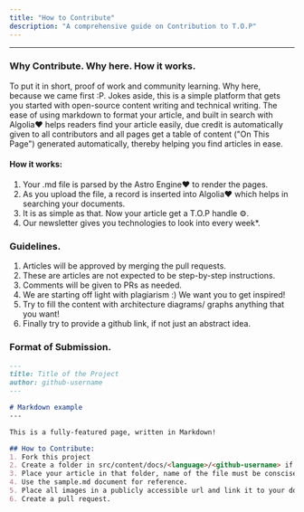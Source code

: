 ```yaml
---
title: "How to Contribute"
description: "A comprehensive guide on Contribution to T.O.P"
---
```

---
### Why Contribute. Why here. How it works.
To put it in short, proof of work and community learning. Why here, because we came first :P. Jokes aside, this is a simple platform that gets you started with open-source content writing and technical writing. The ease of using markdown to format your article, and built in search with Algolia♥ helps readers find your article easily, due credit is automatically given to all contributors and all pages get a table of content ("On This Page") generated automatically, thereby helping you find articles in ease.

#### How it works: 
1. Your .md file is parsed by the Astro Engine♥ to render the pages.
2. As you upload the file, a record is inserted into Algolia♥ which helps in searching your documents.
3. It is as simple as that. Now your article get a T.O.P handle ⚙.
4. Our newsletter gives you technologies to look into every week*.


### Guidelines.
1. Articles will be approved by merging the pull requests.
2. These are articles are not expected to be step-by-step instructions. 
3. Comments will be given to PRs as needed.
4. We are starting off light with plagiarism :) We want you to get inspired!
5. Try to fill the content with architecture diagrams/ graphs anything that you want!
6. Finally try to provide a github link, if not just an abstract idea.


### Format of Submission.

```markdown
---
title: Title of the Project
author: github-username
---

# Markdown example
---

This is a fully-featured page, written in Markdown!

## How to Contribute: 
1. Fork this project
2. Create a folder in src/content/docs/<language>/<github-username> if not already created
3. Place your article in that folder, name of the file must be conscise and seperated with hyphens.
4. Use the sample.md document for reference.
5. Place all images in a publicly accessible url and link it to your doc.
6. Create a pull request.
```
